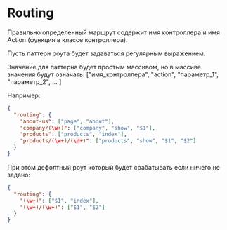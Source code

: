 Routing
=========

Правильно определенный маршрут содержит имя контроллера и имя Action (функция в классе контроллера).

Пусть паттерн роута будет задаваться регулярным выражением.

Значение для паттерна будет простым массивом, но в массиве значения будут означать:
["имя_контроллера", "action", "параметр_1", "параметр_2", ... ]

Например:
```json
{
  "routing": {
    "about-us": ["page", "about"],
    "company/(\w+)": ["company", "show", "$1"],
    "products": ["products", "index"],
    "products/(\w+)/(\d+)": ["products", "show", "$1", "$2"]
  }
}
```

При этом дефолтный роут который будет срабатывать если ничего не задано:
```json
{
  "routing": {
    "(\w+)": ["$1", "index"],
    "(\w+)/(\w+)": ["$1", "$2"]
  }
}
```  
